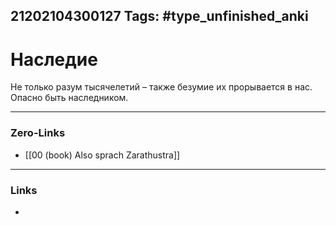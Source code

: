 21202104300127
Tags: #type_unfinished_anki
---
# Наследие

Не только разум тысячелетий – также безумие их прорывается в нас. Опасно быть наследником.

---
### Zero-Links
- [[00 (book) Also sprach Zarathustra]]
---
### Links
-